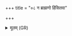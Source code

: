 +++
title = "०८ न ब्राह्मणो हिंसितवा"

+++
<details><summary>मूलम् (GR)</summary>

न ब्राह्मणो हिंसितवा  
अग्नेः प्रियतमा तनूः ।  
सोमो ह्य् अस्य दायाद  
इन्द्रो अस्याभिशस्तिपाः ॥
</details>